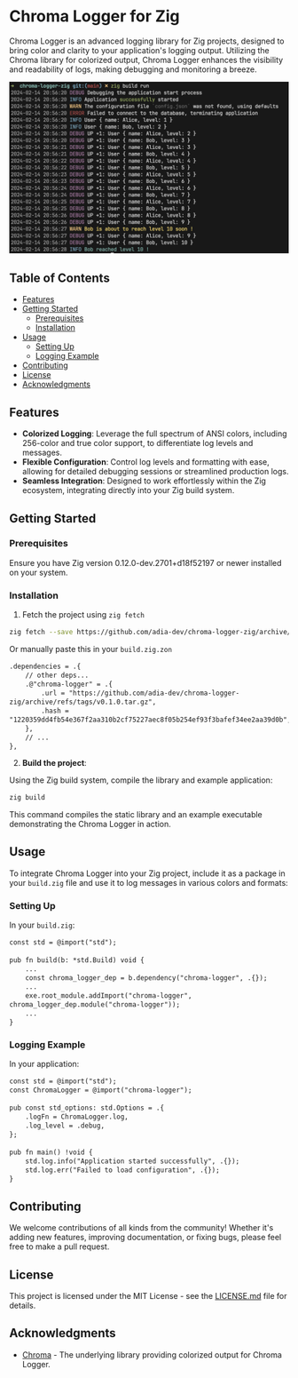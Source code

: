 # Chroma Logger for Zig

Chroma Logger is an advanced logging library for Zig projects, designed to bring color and clarity to your application's logging output. Utilizing the Chroma library for colorized output, Chroma Logger enhances the visibility and readability of logs, making debugging and monitoring a breeze.

![Chroma Logger Example](./assets/chroma-logger.png)

## Table of Contents

- [Features](#features)
- [Getting Started](#getting-started)
  - [Prerequisites](#prerequisites)
  - [Installation](#installation)
- [Usage](#usage)
  - [Setting Up](#setting-up)
  - [Logging Example](#logging-example)
- [Contributing](#contributing)
- [License](#license)
- [Acknowledgments](#acknowledgments)

## Features

- **Colorized Logging**: Leverage the full spectrum of ANSI colors, including 256-color and true color support, to differentiate log levels and messages.
- **Flexible Configuration**: Control log levels and formatting with ease, allowing for detailed debugging sessions or streamlined production logs.
- **Seamless Integration**: Designed to work effortlessly within the Zig ecosystem, integrating directly into your Zig build system.

## Getting Started

### Prerequisites

Ensure you have Zig version 0.12.0-dev.2701+d18f52197 or newer installed on your system.

### Installation

1. Fetch the project using `zig fetch`

```bash
zig fetch --save https://github.com/adia-dev/chroma-logger-zig/archive/refs/tags/v0.1.0.tar.gz
```

Or manually paste this in your `build.zig.zon`

```zig
.dependencies = .{
    // other deps...
    .@"chroma-logger" = .{
        .url = "https://github.com/adia-dev/chroma-logger-zig/archive/refs/tags/v0.1.0.tar.gz",
        .hash = "1220359dd4fb54e367f2aa310b2cf75227aec8f05b254ef93f3bafef34ee2aa39d0b",
    },
    // ...
},
```

2. **Build the project**:

Using the Zig build system, compile the library and example application:

```bash
zig build
```

This command compiles the static library and an example executable demonstrating the Chroma Logger in action.

## Usage

To integrate Chroma Logger into your Zig project, include it as a package in your `build.zig` file and use it to log messages in various colors and formats:

### Setting Up

In your `build.zig`:

```zig
const std = @import("std");

pub fn build(b: *std.Build) void {
    ...
    const chroma_logger_dep = b.dependency("chroma-logger", .{});
    ...
    exe.root_module.addImport("chroma-logger", chroma_logger_dep.module("chroma-logger"));
    ...
}
```

### Logging Example

In your application:

```zig
const std = @import("std");
const ChromaLogger = @import("chroma-logger");

pub const std_options: std.Options = .{
    .logFn = ChromaLogger.log,
    .log_level = .debug,
};

pub fn main() !void {
    std.log.info("Application started successfully", .{});
    std.log.err("Failed to load configuration", .{});
}
```

## Contributing

We welcome contributions of all kinds from the community! Whether it's adding new features, improving documentation, or fixing bugs, please feel free to make a pull request.

## License

This project is licensed under the MIT License - see the [LICENSE.md](LICENSE.md) file for details.

## Acknowledgments

- [Chroma](https://github.com/adia-dev/chroma-zig) - The underlying library providing colorized output for Chroma Logger.
